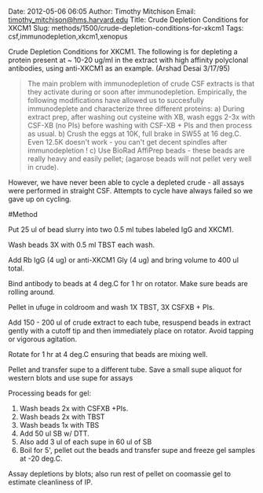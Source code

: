 Date: 2012-05-06 06:05
Author: Timothy Mitchison
Email: timothy_mitchison@hms.harvard.edu
Title: Crude Depletion Conditions for XKCM1
Slug: methods/1500/crude-depletion-conditions-for-xkcm1
Tags: csf,immunodepletion,xkcm1,xenopus

Crude Depletion Conditions for XKCM1. The following is for depleting a protein present at ~ 10-20 ug/ml in the extract with high affinity polyclonal antibodies, using anti-XKCM1 as an example. (Arshad Desai 3/17/95)




>The main problem with immunodepletion of crude CSF extracts is that they activate during or soon after immunodepletion. Empirically, the following modifications have allowed us to succesfully immunodeplete and characterize three different proteins:
    a) During extract prep, after washing out cysteine with XB, wash eggs 2-3x with CSF-XB (no PIs) before washing with CSF-XB + PIs and then process as usual. 
    b) Crush the eggs at 10K, full brake in SW55 at 16 deg.C. Even 12.5K doesn't work - you can't get decent spindles after immunodepletion ! 
    c) Use BioRad AffiPrep beads - these beads are really heavy and easily pellet; (agarose beads will not pellet very well in crude). 

However, we have never been able to cycle a depleted crude - all assays were performed in straight CSF. Attempts to cycle have always failed so we gave up on cycling. 




#Method

Put 25 ul of bead slurry into two 0.5 ml tubes labeled IgG and XKCM1. 



Wash beads 3X with 0.5 ml TBST each wash. 



Add Rb IgG (4 ug) or anti-XKCM1 Gly (4 ug) and bring volume to 400 ul total. 



Bind antibody to beads at 4 deg.C for 1 hr on rotator. Make sure beads are rolling around. 



Pellet in ufuge in coldroom and wash 1X TBST, 3X CSFXB + PIs. 



Add 150 - 200 ul of crude extract to each tube, resuspend beads in extract gently with a cutoff tip and then immediately place on rotator. Avoid tapping or vigorous agitation. 



Rotate for 1 hr at 4 deg.C ensuring that beads are mixing well. 



Pellet and transfer supe to a different tube. Save a small supe aliquot for western blots and use supe for assays 



Processing beads for gel:

1. Wash beads 2x with CSFXB +PIs. 
2. Wash beads 2x with TBST 
3. Wash beads 1x with TBS
4. Add 50 ul SB w/ DTT. 
5. Also add 3 ul of each supe in 60 ul of SB 
6. Boil for 5', pellet out the beads and transfer supe and freeze gel samples at -20 deg.C. 



Assay depletions by blots; also run rest of pellet on coomassie gel to estimate cleanliness of IP. 





